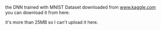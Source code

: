 the DNN trained with MNIST Dataset downloaded from www.kaggle.com you can download it from here:

it's more than 25MB so I can't upload it here.
